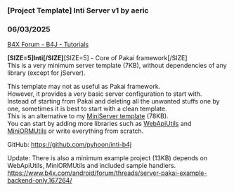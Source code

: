### [Project Template] Inti Server v1 by aeric
### 06/03/2025
[B4X Forum - B4J - Tutorials](https://www.b4x.com/android/forum/threads/167212/)

**[SIZE=5]Inti[/SIZE]**[SIZE=5] - Core of Pakai framework[/SIZE]  
This is a very minimum server template (7KB), without dependencies of any library (except for jServer).  
  
This template may not as useful as Pakai framework.  
However, it provides a very basic server configuration to start with.  
Instead of starting from Pakai and deleting all the unwanted stuffs one by one, sometimes it is best to start with a clean template.  
This is an alternative to my [MiniServer template](https://www.b4x.com/android/forum/threads/project-template-miniserver.150634/) (78KB).  
You can start by adding more libraries such as [WebApiUtils](https://www.b4x.com/android/forum/threads/web-webapiutils-v4.167012/) and [MiniORMUtils](https://www.b4x.com/android/forum/threads/b4x-miniormutils.166030/) or write everything from scratch.  
  
GitHub: <https://github.com/pyhoon/inti-b4j>  
  
Update: There is also a minimum example project (13KB) depends on WebApiUtils, MiniORMUtils and included sample handlers.  
<https://www.b4x.com/android/forum/threads/server-pakai-example-backend-only.167264/>